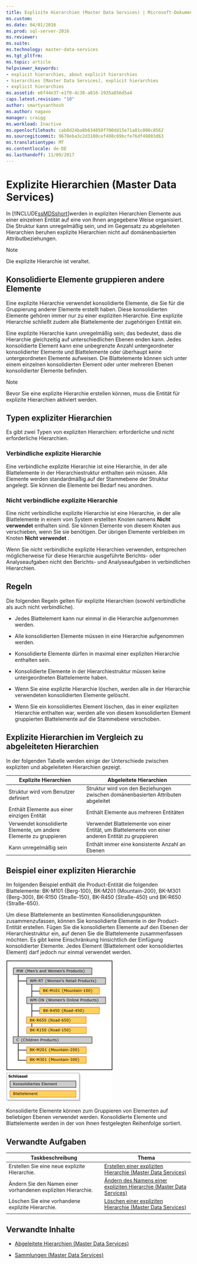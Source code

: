 ```yaml
---
title: Explizite Hierarchien (Master Data Services) | Microsoft-Dokumentation
ms.custom: 
ms.date: 04/01/2016
ms.prod: sql-server-2016
ms.reviewer: 
ms.suite: 
ms.technology: master-data-services
ms.tgt_pltfrm: 
ms.topic: article
helpviewer_keywords:
- explicit hierarchies, about explicit hierarchies
- hierarchies [Master Data Services], explicit hierarchies
- explicit hierarchies
ms.assetid: e6f44e37-e1f0-4c38-a816-1935a856d5a4
caps.latest.revision: "10"
author: smartysanthosh
ms.author: nagavo
manager: craigg
ms.workload: Inactive
ms.openlocfilehash: cab8d24ba8b634850f700dd15e71a81c006c8562
ms.sourcegitcommit: 9678eba3c2d3100cef408c69bcfe76df49803d63
ms.translationtype: MT
ms.contentlocale: de-DE
ms.lasthandoff: 11/09/2017
---
```

# <a name="explicit-hierarchies-master-data-services"></a>Explizite Hierarchien (Master Data Services)
  In [!INCLUDE[ssMDSshort](../includes/ssmdsshort-md.md)]werden in expliziten Hierarchien Elemente aus einer einzelnen Entität auf eine von Ihnen angegebene Weise organisiert. Die Struktur kann unregelmäßig sein, und im Gegensatz zu abgeleiteten Hierarchien beruhen explizite Hierarchien nicht auf domänenbasierten Attributbeziehungen.  
  
> [!NOTE]  
>  Die explizite Hierarchie ist veraltet.  
  
## <a name="consolidated-members-group-other-members"></a>Konsolidierte Elemente gruppieren andere Elemente  
 Eine explizite Hierarchie verwendet konsolidierte Elemente, die Sie für die Gruppierung anderer Elemente erstellt haben. Diese konsolidierten Elemente gehören immer nur zu einer expliziten Hierarchie. Eine explizite Hierarchie schließt zudem alle Blattelemente der zugehörigen Entität ein.  
  
 Eine explizite Hierarchie kann unregelmäßig sein; das bedeutet, dass die Hierarchie gleichzeitig auf unterschiedlichen Ebenen enden kann. Jedes konsolidierte Element kann eine unbegrenzte Anzahl untergeordneter konsolidierter Elemente und Blattelemente oder überhaupt keine untergeordneten Elemente aufweisen. Die Blattelemente können sich unter einem einzelnen konsolidierten Element oder unter mehreren Ebenen konsolidierter Elemente befinden.  
  
> [!NOTE]  
>  Bevor Sie eine explizite Hierarchie erstellen können, muss die Entität für explizite Hierarchien aktiviert werden.  
  
## <a name="types-of-explicit-hierarchies"></a>Typen expliziter Hierarchien  
 Es gibt zwei Typen von expliziten Hierarchien: erforderliche und nicht erforderliche Hierarchien.  
  
### <a name="mandatory-explicit-hierarchy"></a>Verbindliche explizite Hierarchie  
 Eine verbindliche explizite Hierarchie ist eine Hierarchie, in der alle Blattelemente in der Hierarchiestruktur enthalten sein müssen. Alle Elemente werden standardmäßig auf der Stammebene der Struktur angelegt. Sie können die Elemente bei Bedarf neu anordnen.  
  
### <a name="non-mandatory-explicit-hierarchy"></a>Nicht verbindliche explizite Hierarchie  
 Eine nicht verbindliche explizite Hierarchie ist eine Hierarchie, in der alle Blattelemente in einem vom System erstellten Knoten namens **Nicht verwendet** enthalten sind. Sie können Elemente von diesem Knoten aus verschieben, wenn Sie sie benötigen. Der übrigen Elemente verbleiben im Knoten **Nicht verwendet** .  
  
 Wenn Sie nicht verbindliche explizite Hierarchien verwenden, entsprechen möglicherweise für diese Hierarchie ausgeführte Berichts- oder Analyseaufgaben nicht den Berichts- und Analyseaufgaben in verbindlichen Hierarchien.  
  
## <a name="rules"></a>Regeln  
 Die folgenden Regeln gelten für explizite Hierarchien (sowohl verbindliche als auch nicht verbindliche).  
  
-   Jedes Blattelement kann nur einmal in die Hierarchie aufgenommen werden.  
  
-   Alle konsolidierten Elemente müssen in eine Hierarchie aufgenommen werden.  
  
-   Konsolidierte Elemente dürfen in maximal einer expliziten Hierarchie enthalten sein.  
  
-   Konsolidierte Elemente in der Hierarchiestruktur müssen keine untergeordneten Blattelemente haben.  
  
-   Wenn Sie eine explizite Hierarchie löschen, werden alle in der Hierarchie verwendeten konsolidierten Elemente gelöscht.  
  
-   Wenn Sie ein konsolidiertes Element löschen, das in einer expliziten Hierarchie enthalten war, werden alle von diesem konsolidierten Element gruppierten Blattelemente auf die Stammebene verschoben.  
  
## <a name="explicit-hierarchies-versus-derived-hierarchies"></a>Explizite Hierarchien im Vergleich zu abgeleiteten Hierarchien  
 In der folgenden Tabelle werden einige der Unterschiede zwischen expliziten und abgeleiteten Hierarchien gezeigt.  
  
|Explizite Hierarchien|Abgeleitete Hierarchien|  
|--------------------------|-------------------------|  
|Struktur wird vom Benutzer definiert|Struktur wird von den Beziehungen zwischen domänenbasierten Attributen abgeleitet|  
|Enthält Elemente aus einer einzigen Entität|Enthält Elemente aus mehreren Entitäten|  
|Verwendet konsolidierte Elemente, um andere Elemente zu gruppieren|Verwendet Blattelemente von einer Entität, um Blattelemente von einer anderen Entität zu gruppieren|  
|Kann unregelmäßig sein|Enthält immer eine konsistente Anzahl an Ebenen|  
  
## <a name="explicit-hierarchy-example"></a>Beispiel einer expliziten Hierarchie  
 Im folgenden Beispiel enthält die Product-Entität die folgenden Blattelemente: BK-M101 {Berg-100}, BK-M201 {Mountain-200}, BK-M301 {Berg-300}, BK-R150 {Straße-150}, BK-R450 {Straße-450} und BK-R650 {Straße-650}.  
  
 Um diese Blattelemente an bestimmten Konsolidierungspunkten zusammenzufassen, können Sie konsolidierte Elemente in der Product-Entität erstellen. Fügen Sie die konsolidierten Elemente auf den Ebenen der Hierarchiestruktur ein, auf denen Sie die Blattelemente zusammenfassen möchten. Es gibt keine Einschränkung hinsichtlich der Einfügung konsolidierter Elemente. Jedes Element (Blattelement oder konsolidiertes Element) darf jedoch nur einmal verwendet werden.  
  
 ![Beispiel für explizite Mountainbikehierarchie](../master-data-services/media/mds-conc-explicit-hierarchy.gif "Mountain Bike Explicit Hierarchy Example")  
  
 Konsolidierte Elemente können zum Gruppieren von Elementen auf beliebigen Ebenen verwendet werden. Konsolidierte Elemente und Blattelemente werden in der von Ihnen festgelegten Reihenfolge sortiert.  
  
## <a name="related-tasks"></a>Verwandte Aufgaben  
  
|Taskbeschreibung|Thema|  
|----------------------|-----------|  
|Erstellen Sie eine neue explizite Hierarchie.|[Erstellen einer expliziten Hierarchie &#40;Master Data Services&#41;](../master-data-services/create-an-explicit-hierarchy-master-data-services.md)|  
|Ändern Sie den Namen einer vorhandenen expliziten Hierarchie.|[Ändern des Namens einer expliziten Hierarchie &#40;Master Data Services&#41;](../master-data-services/change-an-explicit-hierarchy-name-master-data-services.md)|  
|Löschen Sie eine vorhandene explizite Hierarchie.|[Löschen einer expliziten Hierarchie &#40;Master Data Services&#41;](../master-data-services/delete-an-explicit-hierarchy-master-data-services.md)|  
|||  
  
## <a name="related-content"></a>Verwandte Inhalte  
  
-   [Abgeleitete Hierarchien &#40;Master Data Services&#41;](../master-data-services/derived-hierarchies-master-data-services.md)  
  
-   [Sammlungen &#40;Master Data Services&#41;](../master-data-services/collections-master-data-services.md)  
  
  
